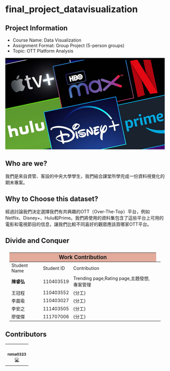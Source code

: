 # final_project_datavisualization

## Project Information
- Course Name: Data Visualization
- Assignment Format: Group Project (5-person groups)
- Topic: OTT Platform Analysis

<div align="center"> 
    <img src="/static/images/home.png" width="600px;" alt=""/>
</div>

## Who are we?

我們是來自資管、客設的中央大學學生，我們結合課堂所學完成一份資料視覺化的期末專案。  

## Why to Choose this dataset?
經過討論我們決定選擇我們有共興趣的OTT（Over-The-Top）平台，例如Netflix、Disney+、Hulu和Prime。我們將使用的資料集包含了這些平台上可用的電影和電視節目的信息，讓我們比較不同喜好的觀眾應該買哪家OTT平台。

## Divide and Conquer
<table style="margin-top: 5%; margin-left: 2.5%; margin-right: 2.5%; width: 95%;">
	<thead>
		<tr>
			<th colspan="3" style="text-align: center; background-color: #e2ab9c; font-size: larger;">
				Work Contribution
			</th>
		</tr>
	</thead>
	<tbody>
		<tr>
			<td>Student Name</td>
			<td>Student ID</td>
			<td>Contribution</td>
		</tr>
		<tr>
			<td><b>陳睿弘</b></td>
			<td>110403519</td>
			<td>Trending page,Rating page,主題發想,專案管理<td>
		</tr>
		<tr>
			<td>王冠程</td>
			<td>110403552</td>
			<td>{分工}</td>
		</tr>
		<tr>
			<td>李晨瑜</td>
			<td>110403027</td>
			<td>{分工}</td>
		</tr>
		<tr>
			<td>李安之</td>
			<td>111403505</td>
			<td>{分工}</td>
		</tr>
		<tr>
			<td>廖俊傑</td>
			<td>111707006</td>
			<td>{分工}</td>
		</tr>
	</tbody>
</table>


## Contributors
<table>
  <tr>
    <td align="center"><a href="https://github.com/roma0323"><img src="https://avatars.githubusercontent.com/u/54255701?v=4" width="100px;" alt=""/><br /><sub><b>roma0323</b></sub></a><br /><a href="https://github.com/roma0323" title="Code">💻</a></td>
  </tr>
</table>
